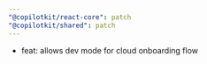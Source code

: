 ```yaml
---
"@copilotkit/react-core": patch
"@copilotkit/shared": patch
---
```


- feat: allows dev mode for cloud onboarding flow
